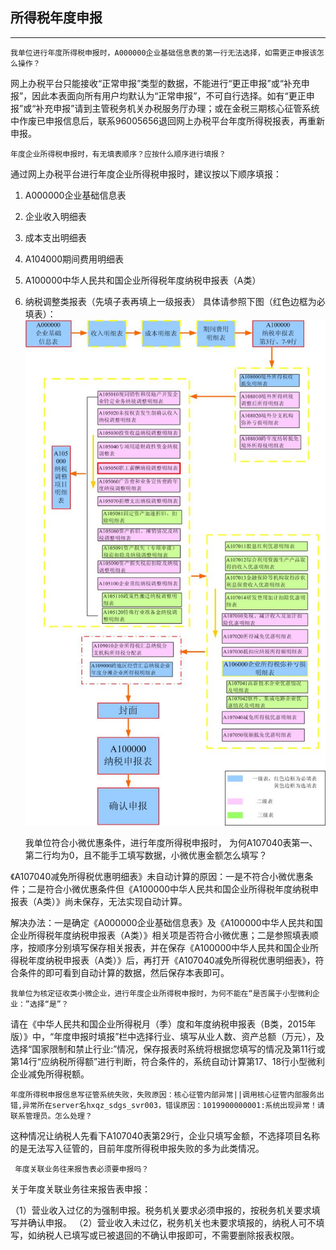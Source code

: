 ## 所得税年度申报

---

    我单位进行年度所得税申报时，A000000企业基础信息表的第一行无法选择，如需更正申报该怎么操作？

   网上办税平台只能接收“正常申报”类型的数据，不能进行“更正申报”或“补充申报”，因此本表面向所有用户均默认为“正常申报”，不可自行选择。如有“更正申报”或“补充申报”请到主管税务机关办税服务厅办理；或在金税三期核心征管系统中作废已申报信息后，联系96005656退回网上办税平台年度所得税报表，再重新申报。

    年度企业所得税申报时，有无填表顺序？应按什么顺序进行填报？

   通过网上办税平台进行年度企业所得税申报时，建议按以下顺序填报：

1. A000000企业基础信息表
2. 企业收入明细表
3. 成本支出明细表
4. A104000期间费用明细表
5. A100000中华人民共和国企业所得税年度纳税申报表（A类）
6. 纳税调整类报表（先填子表再填上一级报表）
具体请参照下图（红色边框为必填表）：
![](qysds1.png)

    我单位符合小微优惠条件，进行年度所得税申报时， 为何A107040表第一、第二行均为0，且不能手工填写数据，小微优惠金额怎么填写？

  《A107040减免所得税优惠明细表》未自动计算的原因：一是不符合小微优惠条件；二是符合小微优惠条件但《A100000中华人民共和国企业所得税年度纳税申报表（A类）》尚未保存，无法实现自动计算。
  
  解决办法：一是确定《A000000企业基础信息表》及《A100000中华人民共和国企业所得税年度纳税申报表（A类）》相关项是否符合小微优惠；二是参照填表顺序，按顺序分别填写保存相关报表，并在保存《A100000中华人民共和国企业所得税年度纳税申报表（A类）》后，再打开《A107040减免所得税优惠明细表》，符合条件的即可看到自动计算的数据，然后保存本表即可。

    我单位为核定征收类小微企业，进行年度企业所得税申报时，为何不能在“是否属于小型微利企业：”选择“是”？

  请在《中华人民共和国企业所得税月（季）度和年度纳税申报表（B类，2015年版）》中，“年度申报时填报”栏中选择行业、填写从业人数、资产总额（万元），及选择“国家限制和禁止行业:”情况，保存报表时系统将根据您填写的情况及第11行或第14行“应纳税所得额”进行判断，符合条件的，系统自动计算第17、18行小型微利企业减免所得税额。

    年度所得税申报信息写征管系统失败，失败原因：核心征管内部异常||调用核心征管内部服务出错,异常所在server名hxqz_sdgs_svr003，错误原因：1019900000001:系统出现异常！请联系管理员。怎么处理？

   这种情况让纳税人先看下A107040表第29行，企业只填写金额，不选择项目名称的是无法写入征管的，目前年度所得税申报失败的多为此类情况。
 
     年度关联业务往来报告表必须要申报吗？
 
   关于年度关联业务往来报告表申报：

  （1）营业收入过亿的为强制申报。税务机关要求必须申报的，按税务机关要求填写并确认申报。 
  （2）营业收入未过亿，税务机关也未要求填报的，纳税人可不填写，如纳税人已填写或已被退回的不确认申报即可，不需要删除报表权限。